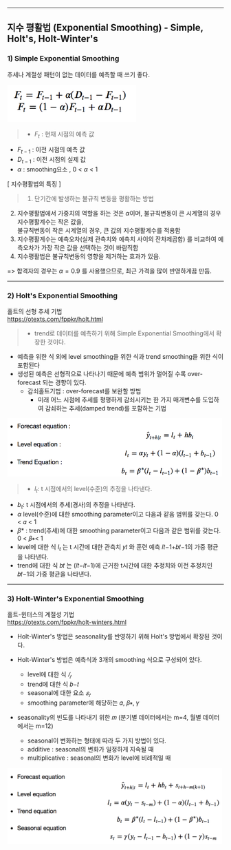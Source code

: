
----------------------------------------------------------------------------------------------------
## 지수 평활법 (Exponential Smoothing) - Simple, Holt's, Holt-Winter's
### 1) Simple Exponential Smoothing
추세나 계절성 패턴이 없는 데이터를 예측할 때 쓰기 좋다.

<img src="img/formula_3.png" width="300">

> * $F_t$ : 현재 시점의 예측 값
* $F_{t-1}$ : 이전 시점의 예측 값
* $D_{t-1}$ : 이전 시점의 실제 값
* $\alpha$ : smoothing요소 , 0 < $\alpha$ < 1

[ 지수평활법의 특징 ] 
> 1. 단기간에 발생하는 불규칙 변동을 평활하는 방법
2. 지수평활법에서 가중치의 역할을 하는 것은 $\alpha$이며, 불규칙변동이 큰 시계열의 경우 지수평활계수는 작은 값을,<br>
불규칙변동이 작은 시계열의 경우, 큰 값의 지수평활계수를 적용함
3. 지수평활계수는 예측오차(실제 관측치와 예측치 사이의 잔차제곱합) 를 비교하여 예측오차가 가장 작은 값을 선택하는 것이 바람직함
4. 지수평활법은 불규칙변동의 영향을 제거하는 효과가 있음.

=> 합격자의 경우는 $\alpha =0.9$ 를 사용했으므로, 최근 가격을 많이 반영하게끔 만듬.





------------------------------------------------------------------------------------
### 2) Holt's Exponential Smoothing
홀트의 선형 추세 기법 <br>
https://otexts.com/fppkr/holt.html 

> * trend로 데이터를 예측하기 위해 Simple Exponential Smoothing에서 확장한 것이다.
* 예측을 위한 식 외에 level smoothing을 위한 식과 trend smoothing을 위한 식이 포함된다
* 생성된 예측은 선형적으로 나타나기 때문에 예측 범위가 멀어질 수록 over-forecast 되는 경향이 있다.
    * 감쇠홀트기법 : over-forecast를 보완할 방법
        * 미래 어느 시점에 추세를 평평하게 감쇠시키는 한 가지 매개변수를 도입하여 감쇠하는 추세(damped trend)를 포함하는 기법

<img src="img/formula_4.png" width="500">

> * $l_t$: t 시점에서의 level(수준)의 추정을 나타낸다.
* $b_t$: t 시점에서의 추세(경사)의 추정을 나타낸다.
* $\alpha$ level(수준)에 대한 smoothing parameter이고 다음과 같음 범위를 갖는다. 0 < 𝛼 < 1
* $\beta*$ : trend(추세)에 대한 smoothing parameter이고 다음과 같은 범위를 갖는다. 0 < 𝛽∗< 1
* level에 대한 식 $l_t$ 는 t 시간에 대한 관측치 𝑦𝑡 와 훈련 예측 𝑙𝑡−1+𝑏𝑡−1의 가중 평균을 나타낸다.
* trend에 대한 식 𝑏𝑡 는 (𝑙𝑡−𝑙𝑡−1)에 근거한 t시간에 대한 추정치와 이전 추정치인 𝑏𝑡−1의 가중 평균을 나타낸다.

------------------------------------------------------------------------------------
### 3) Holt-Winter's Exponential Smoothing
홀트-윈터스의 계절성 기법 <br>
https://otexts.com/fppkr/holt-winters.html

* Holt-Winter's 방법은 seasonality를 반영하기 위해 Holt's 방법에서 확장된 것이다.
* Holt-Winter's 방법은 예측식과 3개의 smoothing 식으로 구성되어 있다.
    * level에 대한 식  $𝑙_𝑡$
    * trend에 대한 식  𝑏−𝑡
    * seasonal에 대한 요소  $𝑠_𝑡$
    * smoothing parameter에 해당하는  𝛼, 𝛽∗,  𝛾

* seasonality의 빈도를 나타내기 위한  𝑚 (분기별 데이터에서는 m=4, 월별 데이터에서는 m=12)
    * seasonal이 변화하는 형태에 따라 두 가지 방법이 있다.
    * additive : seasonal의 변화가 일정하게 지속될 때
    * multiplicative : seasonal의 변화가 level에 비례적일 때


<img src="img/formula_5.png" width="500">





```python

```


```python

```


```python

```

